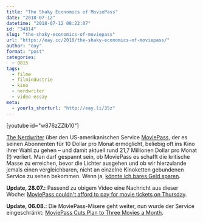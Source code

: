 ```yaml
---
title: "The Shaky Economics of MoviePass"
date: "2018-07-12"
datetime: "2018-07-12 08:22:07"
id: "34814"
slug: "the-shaky-economics-of-moviepass"
url: "https://eay.cc/2018/the-shaky-economics-of-moviepass/"
author: "eay"
format: "post"
categories:
  - 0815
tags:
  - filme
  - filmindustrie
  - kino
  - nerdwriter
  - video-essay
meta:
  - yourls_shorturl: "http://eay.li/35z"
---
```


\[youtube id="w876zZZIb10"\]

[The Nerdwriter](https://www.youtube.com/user/Nerdwriter1) über den US-amerikanischen Service [MoviePass](https://en.wikipedia.org/wiki/MoviePass), der es seinen Abonnenten für 10 Dollar pro Monat ermöglicht, beliebig oft ins Kino ihrer Wahl zu gehen – und damit aktuell rund 21,7 Millionen Dollar pro Monat (!) verliert. Man darf gespannt sein, ob MoviePass es schafft die kritische Masse zu erreichen, bevor die Lichter ausgehen und ob wir hierzulande jemals einen vergleichbaren, nicht an einzelne Kinoketten gebundenen Service zu sehen bekommen. Wenn ja, [könnte ich bares Geld sparen](https://eay.cc/2017/kinostatistik-2017/).

**Update, 28.07.:** Passend zu obigem Video eine Nachricht aus dieser Woche: [MoviePass couldn't afford to pay for movie tickets on Thursday](http://money.cnn.com/2018/07/27/media/moviepass-service-outage/index.html).

**Update, 06.08.:** Die MoviePass-Misere geht weiter, nun wurde der Service eingeschränkt: [MoviePass Cuts Plan to Three Movies a Month](https://www.hollywoodreporter.com/news/moviepass-cuts-pricing-three-movies-a-month-1132347).

